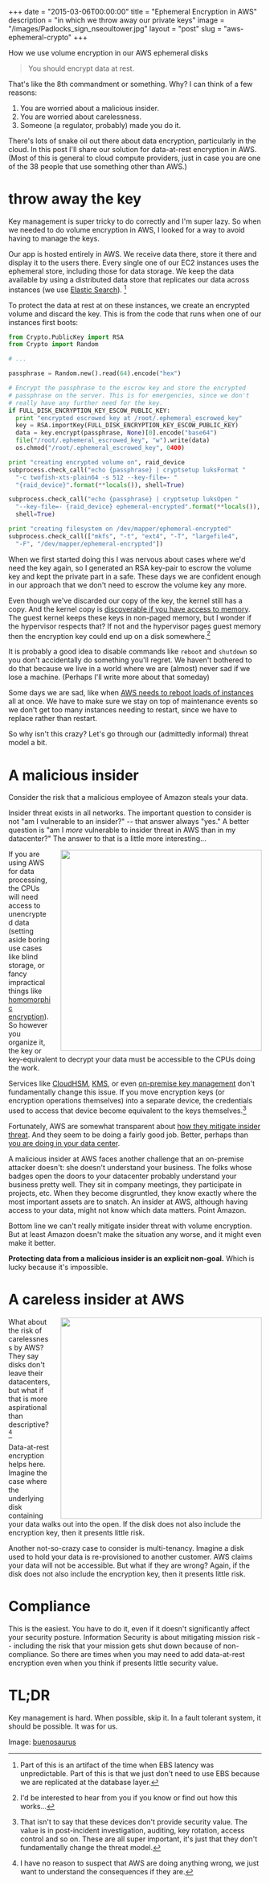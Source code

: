 +++
date = "2015-03-06T00:00:00"
title = "Ephemeral Encryption in AWS"
description = "in which we throw away our private keys"
image = "/images/Padlocks_sign_nseoultower.jpg"
layout = "post"
slug = "aws-ephemeral-crypto"
+++

How we use volume encryption in our AWS ephemeral disks

<!--more-->

> You should encrypt data at rest. 

That's like the 8th commandment or something. Why? I can think of a few reasons:

1. You are worried about a malicious insider. 
2. You are worried about carelessness.
3. Someone (a regulator, probably) made you do it.

There's lots of snake oil out there about data encryption, particularly in the cloud. In this post I'll share our solution for data-at-rest encryption in AWS. (Most of this is general to cloud compute providers, just in case you are one of the 38 people that use something other than AWS.)

# throw away the key

Key management is super tricky to do correctly and I'm super lazy. So when we needed to do volume encryption in AWS, I looked for a way to avoid having to manage the keys.

Our app is hosted entirely in AWS. We receive data there, store it there and display it to the users there. Every single one of our EC2 instances uses the ephemeral store, including those for data storage. We keep the data available by using a distributed data store that replicates our data across instances (we use [Elastic Search](http://www.elasticsearch.org/)). [^ebs] 

[^ebs]: Part of this is an artifact of the time when EBS latency was unpredictable. Part of this is that we just don't need to use EBS because we are replicated at the database layer.

To protect the data at rest at on these instances, we create an encrypted volume and discard the key. This is from the code that runs when one of our instances first boots:

```python
from Crypto.PublicKey import RSA
from Crypto import Random

# ...

passphrase = Random.new().read(64).encode("hex")

# Encrypt the passphrase to the escrow key and store the encrypted
# passphrase on the server. This is for emergencies, since we don't
# really have any further need for the key.
if FULL_DISK_ENCRYPTION_KEY_ESCOW_PUBLIC_KEY:
  print "encrypted escrowed key at /root/.ephemeral_escrowed_key"
  key = RSA.importKey(FULL_DISK_ENCRYPTION_KEY_ESCOW_PUBLIC_KEY)
  data = key.encrypt(passphrase, None)[0].encode("base64")
  file("/root/.ephemeral_escrowed_key", "w").write(data)
  os.chmod("/root/.ephemeral_escrowed_key", 0400)

print "creating encrypted volume on", raid_device
subprocess.check_call("echo {passphrase} | cryptsetup luksFormat "
  "-c twofish-xts-plain64 -s 512 --key-file=- "
  "{raid_device}".format(**locals()), shell=True)

subprocess.check_call("echo {passphrase} | cryptsetup luksOpen "
  "--key-file=- {raid_device} ephemeral-encrypted".format(**locals()),
  shell=True)

print "creating filesystem on /dev/mapper/ephemeral-encrypted"
subprocess.check_call(["mkfs", "-t", "ext4", "-T", "largefile4",
  "-F", "/dev/mapper/ephemeral-encrypted"])
```

When we first started doing this I was nervous about cases where we'd need the key again, so I generated an RSA key-pair to escrow the volume key and kept the private part in a safe. These days we are confident enough in our approach that we don't need to escrow the volume key any more.

Even though we've discarded our copy of the key, the kernel still has a copy. And the kernel copy is [discoverable if you have access to memory](http://events.ccc.de/camp/2007/Fahrplan/attachments/1300-Cryptokey_forensics_A.pdf). The guest kernel keeps these keys in non-paged memory, but I wonder if the hypervisor respects that? If not and the hypervisor pages guest memory then the encryption key could end up on a disk somewhere.[^future_work]

[^future_work]: I'd be interested to hear from you if you know or find out how this works...

It is probably a good idea to disable commands like `reboot` and `shutdown` so you don't accidentally do something you'll regret. We haven't bothered to do that because we live in a world where we are (almost) never sad if we lose a machine. (Perhaps I'll write more about that someday)

Some days we are sad, like when [AWS needs to reboot loads of instances](http://aws.amazon.com/blogs/aws/ec2-maintenance-update/) all at once. We have to make sure we stay on top of maintenance events so we don't get too many instances needing to restart, since we have to replace rather than restart.

So why isn't this crazy? Let's go through our (admittedly informal) threat model a bit.

# A malicious insider

Consider the risk that a malicious employee of Amazon steals your data.

Insider threat exists in all networks. The important question to consider is not "am I vulnerable to an insider?" -- that answer always "yes." A better question is "am I *more* vulnerable to insider threat in AWS than in my datacenter?" The answer to that is a little more interesting...

<img style="float: right; width: 400px; padding-left: 20px;" src="http://upload.wikimedia.org/wikipedia/commons/thumb/b/b6/RFControlPanel2.jpg/299px-RFControlPanel2.jpg" />

If you are using AWS for data processing, the CPUs will need access to unencrypted data (setting aside boring use cases like blind storage, or fancy impractical things like [homomorphic encryption](http://www.wired.com/2014/11/hacker-lexicon-homomorphic-encryption/)). So however you organize it, the key or key-equivalent to decrypt your data must be accessible to the CPUs doing the work.

Services like [CloudHSM](http://aws.amazon.com/cloudhsm/), [KMS](http://aws.amazon.com/kms/), or even [on-premise key management](http://www.safenet-inc.com/data-encryption/hardware-security-modules-hsms/) don't fundamentally change this issue. If you move encryption keys (or encryption operations themselves) into a separate device, the credentials used to access that device become equivalent to the keys themselves.[^cloudhsm]

[^cloudhsm]: That isn't to say that these devices don't provide security value. The value is in post-incident investigation, auditing, key rotation, access control and so on. These are all super important, it's just that they don't fundamentally change the threat model.

Fortunately, AWS are somewhat transparent about [how they mitigate insider threat](http://d0.awsstatic.com/whitepapers/Security/AWS%20Security%20Whitepaper.pdf). And they seem to be doing a fairly good job. Better, perhaps than [you are doing in your data center](http://www.datacenterknowledge.com/archives/2007/12/08/oceans-11-data-center-robbery-in-london/).

A malicious insider at AWS faces another challenge that an on-premise attacker doesn't: she doesn't understand your business. The folks whose badges open the doors to your datacenter probably understand your business pretty well. They sit in company meetings, they participate in projects, etc. When they become disgruntled, they know exactly where the most important assets are to snatch. An insider at AWS, although having access to your data, might not know which data matters. Point Amazon.

Bottom line we can't really mitigate insider threat with volume encryption. But at least Amazon doesn't make the situation any worse, and it might even make it better.

**Protecting data from a malicious insider is an explicit non-goal.** Which is lucky because it's impossible.

# A careless insider at AWS

<img style="float: right; width: 400px; padding-left: 20px;" src="http://cdn.thewire.com/img/upload/2012/10/17/rendered/88b5821e80b3b19f9813bd0c5d9919d9_623x412.jpg" />

What about the risk of carelessness by AWS? They say disks don't leave their datacenters, but what if that is more aspirational than descriptive? [^caveat]

[^caveat]: I have no reason to suspect that AWS are doing anything wrong, we just want to understand the consequences if they are.

Data-at-rest encryption helps here. Imagine the case where the underlying disk containing your data walks out into the open. If the disk does not also include the encryption key, then it presents little risk.

Another not-so-crazy case to consider is multi-tenancy. Imagine a disk used to hold your data is re-provisioned to another customer. AWS claims your data will not be accessible. But what if they are wrong? Again, if the disk does not also include the encryption key, then it presents little risk.

# Compliance

This is the easiest. You have to do it, even if it doesn't significantly affect your security posture. Information Security is about mitigating mission risk -- including the risk that your mission gets shut down because of non-compliance. So there are times when you may need to add data-at-rest encryption even when you think if presents little security value.

# TL;DR

Key management is hard. When possible, skip it. In a fault tolerant system, it should be possible. It was for us.

Image: [buenosaurus](http://commons.wikimedia.org/wiki/User:Optx)

